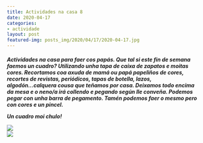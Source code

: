 ```yaml
---
title: Actividades na casa 8
date: 2020-04-17
categories:
- actividade
layout: post
featured-img: posts_img/2020/04/17/2020-04-17.jpg
---
```

 <h5 class="center header text_h2">
Actividades na casa para faer cos papás.
 <!--more-->
Que tal si este fin de semana faemos un cuadro?
Utilizando unha tapa de caixa de zapatos e moitas cores. Recortamos coa axuda de mamá ou papá papeliños de cores, recortes de revistas, periódicos, tapas de botella, lazos, algodón...calquera cousa que teñamos por casa. Deixamos todo encima da mesa e o neno/a irá collendo e pegando según lle conveña. Podemos pegar con unha barra de pegamento. 
Tamén podemos faer o mesmo pero con cores e un pincel.

Un cuadro moi chulo!

<div class="row">
    <div class="col s12 m6">
		<img class="responsive-img" src="{{ site.baseurl }}/posts_img/2020/04/17/2020-04-177.jpg">
	</div>
	
	 
<div class="row">
    <div class="col s12 m6">
		<img class="responsive-img" src="{{ site.baseurl }}/posts_img/2020/04/17/2020-04-1777.jpg">
	</div>
	
 
 

